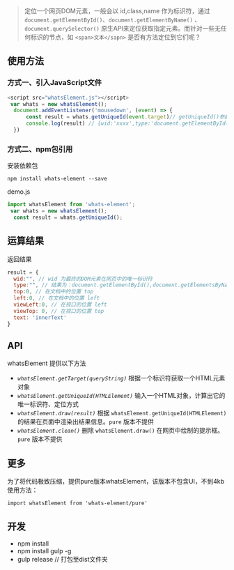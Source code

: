 > 定位一个网页DOM元素，一般会以 id,class,name 作为标识符，通过 `document.getElementById()`、`document.getElementByName()` 、 `document.querySelector()` 
原生API来定位获取指定元素。而针对一些无任何标识的节点，如 `<span>文本</sapn>` 是否有方法定位到它们呢？ 

## 使用方法
### 方式一、引入JavaScript文件

```javascript
<script src="whatsElement.js"></script>
 var whats = new whatsElement();
  document.addEventListener('mousedown', (event) => {
      const result = whats.getUniqueId(event.target)// getUniqueId()参数为空时，默认计算鼠标点击到的最后一个HTML元素。
      console.log(result) // {wid:'xxxx',type:'document.getElementById()'}
  })
```

### 方式二、npm包引用
安装依赖包
```
npm install whats-element --save
```

demo.js
```javascript
import whatsElement from 'whats-element';
 var whats = new whatsElement();
  const result = whats.getUniqueId();
```

## 运算结果
返回结果 
```javascript
result = {
  wid:"", // wid 为最终的DOM元素在网页中的唯一标识符
  type:"", // 结果为：document.getElementById(),document.getElementsByName(),document.querySelector()
  top:0, // 在文档中的位置 top
  left:0, // 在文档中的位置 left
  viewLeft:0, // 在视口的位置 left
  viewTop: 0, // 在视口的位置 top
  text: 'innerText'
}
```


## API
whatsElement 提供以下方法
* *`whatsElement.getTarget(queryString)`*  根据一个标识符获取一个HTML元素对象
* *`whatsElement.getUniqueId(HTMLElement)`*  输入一个HTML对象，计算出它的唯一标识符、定位方式
* *`whatsElement.draw(result)`*  根据 `whatsElement.getUniqueId(HTMLElement)`的结果在页面中渲染出结果信息。`pure` 版本不提供
* *`whatsElement.clean()`*  删除 `whatsElement.draw()` 在网页中绘制的提示框。 `pure` 版本不提供

## 更多
为了将代码极致压缩，提供pure版本whatsElement，该版本不包含UI，不到4kb
使用方法：

`import whatsElement from 'whats-element/pure'`

## 开发
* npm install
* npm install gulp -g
* gulp release // 打包至dist文件夹
